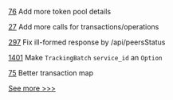 
[76](https://github.com/hyperledger/firefly-sandbox/pull/76) Add more token pool details

[27](https://github.com/hyperledger/firefly-sdk-nodejs/pull/27) Add more calls for transactions/operations

[297](https://github.com/hyperledger/blockchain-explorer/pull/297) Fix ill-formed response by /api/peersStatus

[1401](https://github.com/hyperledger/grid/pull/1401) Make `TrackingBatch` `service_id` an `Option`

[75](https://github.com/hyperledger/firefly-sandbox/pull/75) Better transaction map


[See more >>>](https://start-here.hyperledger.org/pull-requests)
